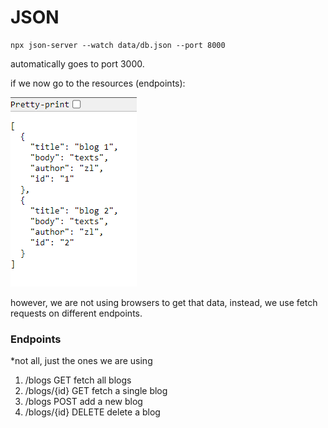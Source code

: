 # JSON

```
npx json-server --watch data/db.json --port 8000
```

automatically goes to port 3000.

if we now go to the resources (endpoints):

![data](../../screenshots/json.png)

however, we are not using browsers to get that data, instead, we use fetch requests on different endpoints.

### Endpoints

\*not all, just the ones we are using

1. /blogs GET fetch all blogs
2. /blogs/{id} GET fetch a single blog
3. /blogs POST add a new blog
4. /blogs/{id} DELETE delete a blog

